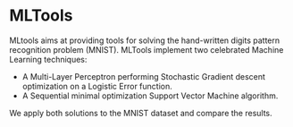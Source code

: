 MLTools
======================

MLtools aims at providing tools for solving the hand-written digits pattern recognition problem (MNIST). MLTools implement two celebrated Machine Learning techniques:

- A Multi-Layer Perceptron performing Stochastic Gradient descent optimization on a Logistic Error function. 
- A Sequential minimal optimization Support Vector Machine algorithm. 

We apply both solutions to the MNIST dataset and compare the results.
